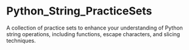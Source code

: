 # Python_String_PracticeSets
A collection of practice sets to enhance your understanding of Python string operations, including functions, escape characters, and slicing techniques.
